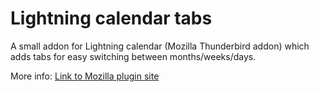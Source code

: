 # Lightning calendar tabs

A small addon for Lightning calendar (Mozilla Thunderbird addon) which
adds tabs for easy switching between months/weeks/days.


More info: [Link to Mozilla plugin site](https://addons.mozilla.org/thunderbird/addon/lightning-calendar-tabs/)
